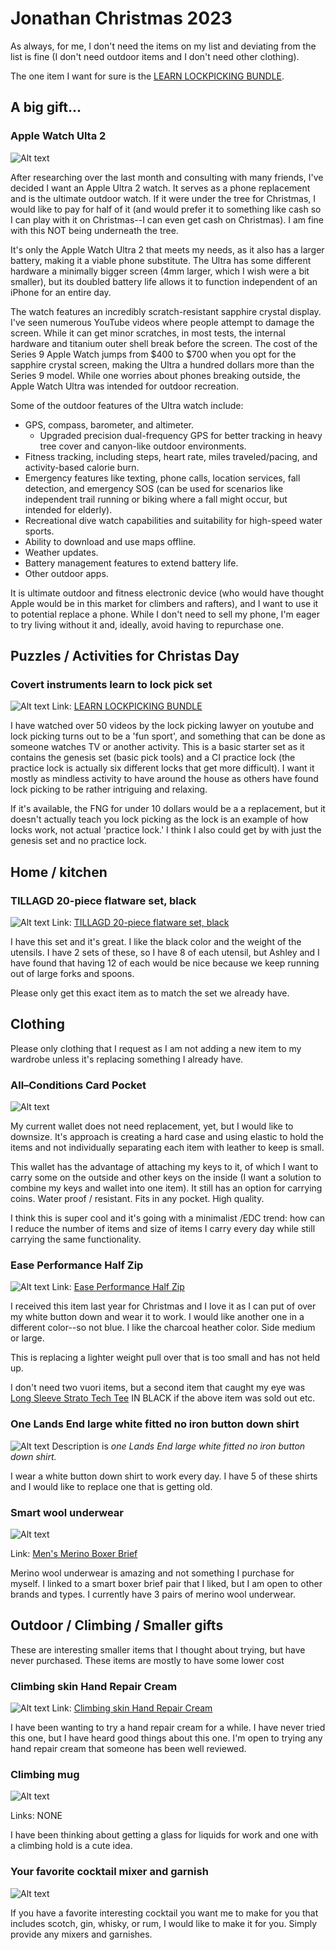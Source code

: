 # Jonathan Christmas 2023
As always, for me, I don't need the items on my list and deviating from the list is fine (I don't need outdoor items and I don't need other clothing).

The one item I want for sure is the [LEARN LOCKPICKING BUNDLE](https://covertinstruments.com/collections/training-gear/products/learn-lockpicking-bundle).

## A big gift...
### Apple Watch Ulta 2
![Alt text](image-6.png)

 After researching over the last month and consulting with many friends, I've decided I want 
 an Apple Ultra 2 watch. It serves as a phone replacement and is the ultimate outdoor watch. If it were under the tree for Christmas, I would like to pay for half of it (and would prefer it to something like cash so I can play with it on Christmas--I can even get cash on Christmas).  I am fine with this NOT being underneath the tree.

It's only the Apple Watch Ultra 2 that meets my needs, as it also has a larger battery, making it a viable phone substitute. The Ultra has some different hardware a minimally bigger screen (4mm larger, which I wish were a bit smaller), but its doubled battery life allows it to function independent of an iPhone for an entire day.

The watch features an incredibly scratch-resistant sapphire crystal display. I've seen numerous YouTube videos where people attempt to damage the screen. While it can get minor scratches, in most tests, the internal hardware and titanium outer shell break before the screen. The cost of the Series 9 Apple Watch jumps from $400 to $700 when you opt for the sapphire crystal screen, making the Ultra a hundred dollars more than the Series 9 model.  While one worries about phones breaking outside, the Apple Watch Ultra was intended for outdoor recreation.

Some of the outdoor features of the Ultra watch include:

- GPS, compass, barometer, and altimeter.
  - Upgraded precision dual-frequency GPS for better tracking in heavy tree cover and canyon-like outdoor environments.
- Fitness tracking, including steps, heart rate, miles traveled/pacing, and activity-based calorie burn.
- Emergency features like texting, phone calls, location services, fall detection, and emergency SOS (can be used for scenarios like independent trail running or biking where a fall might occur, but intended for elderly).
- Recreational dive watch capabilities and suitability for high-speed water sports.
- Ability to download and use maps offline.
- Weather updates.
- Battery management features to extend battery life.
- Other outdoor apps.

It is ultimate outdoor and fitness electronic device (who would have thought Apple would be in this market for climbers and rafters), and I want to use it to potential replace a phone. While I don't need to sell my phone, I'm eager to try living without it and, ideally, avoid having to repurchase one.


## Puzzles / Activities for Christas Day
### Covert instruments learn to lock pick set
![Alt text](image-3.png)
Link: [LEARN LOCKPICKING BUNDLE](https://covertinstruments.com/collections/training-gear/products/learn-lockpicking-bundle)

I have watched over 50 videos by the lock picking lawyer on youtube and lock picking turns out to be a 'fun sport', and something that can be done as someone watches TV or another activity.  This is a basic starter set as it contains the genesis set (basic pick tools) and a CI practice lock (the practice lock is actually six different locks that get more difficult). I want it mostly as mindless activity to have around the house as others have found lock picking to be rather intriguing and relaxing.

If it's available, the FNG for under 10 dollars would be a a replacement, but it doesn't actually teach you lock picking as the lock is an example of how locks work, not actual 'practice lock.'  I think I also could get by with just the genesis set and no practice lock.

## Home / kitchen
### TILLAGD 20-piece flatware set, black
![Alt text](image.png)
Link: [TILLAGD 20-piece flatware set, black](https://www.ikea.com/us/en/p/tillagd-20-piece-flatware-set-black-80424934/)

I have this set and it's great.  I like the black color and the weight of the utensils.  I have 2 sets of these, so I have 8 of each utensil, but Ashley and I have found that having 12 of each would be nice because we keep running out of large forks and spoons.

Please only get this exact item as to match the set we already have.

## Clothing
Please only clothing that I request as I am not adding a new item to my wardrobe unless it's replacing something I already have.

### All–Conditions Card Pocket
![Alt text](image-9.png)

My current wallet does not need replacement, yet, but I would like to downsize.  It's approach is creating a hard case and using elastic to hold the items and not individually separating each item with leather to keep is small. 

This wallet has the advantage of attaching my keys to it, of which I want to carry some on the outside and other keys on the inside (I want a solution to combine my keys and wallet into one item).  It still has an option for carrying coins. Water proof / resistant. Fits in any pocket. High quality.

I think this is super cool and it's going with a minimalist /EDC trend: how can I reduce the number of items and size of items I carry every day while still carrying the same functionality.

### Ease Performance Half Zip
![Alt text](image-1.png)
Link: [Ease Performance Half Zip](https://vuoriclothing.com/products/ease-performance-half-zip-charcoal-heather?queryId=7eea00876f1ce87010f420dc7e7eb2ba&objectId=22965094318138)

I received this item last year for Christmas and I love it as I can put of over my white button down and wear it to work.  I would like another one in a different color--so not blue.  I like the charcoal heather color. Side medium or large.

This is replacing a lighter weight pull over that is too small and has not held up.

I don't need two vuori items, but a second item that caught my eye was [Long Sleeve Strato Tech Tee](https://vuoriclothing.com/products/long-sleeve-strato-tech-tee-black?queryId=e3036de7d37954b405313374720c8127) IN BLACK if the above item was sold out etc.

### One Lands End large white fitted no iron button down shirt
![Alt text](image-2.png)
Description is *one Lands End large white fitted no iron button down shirt.*

I wear a white button down shirt to work every day.  I have 5 of these shirts and I would like to replace one that is getting old.


### Smart wool underwear
![Alt text](image-7.png)

Link: [Men's Merino Boxer Brief](hhttps://www.smartwool.com/shop/mens-underwear/mens-merino-boxer-brief-sw016997?variationId=001)

Merino wool underwear is amazing and not something I purchase for myself.  I linked to a smart boxer brief pair that I liked, but I am open to other brands and types.  I currently have 3 pairs of merino wool underwear.


## Outdoor / Climbing / Smaller gifts
These are interesting smaller items that I thought about trying, but have never purchased.  These items are mostly to have some lower cost 


### Climbing skin Hand Repair Cream 
![Alt text](image-4.png)
Link: [Climbing skin Hand Repair Cream](https://www.amazon.com/Climbskin-Hand-Cream-Protect-Regenerate/dp/B00HNA2YW2/ref=sr_1_51_sspa?hvadid=616989150413&hvdev=c&hvlocphy=9033316&hvnetw=g&hvqmt=e&hvrand=3056636224605724516&hvtargid=kwd-17671073650&hydadcr=15280_13597137&keywords=gifts+for+rock+climbers&qid=1700958322&sr=8-51-spons&sp_csd=d2lkZ2V0TmFtZT1zcF9idGY&psc=1)

I have been wanting to try a hand repair cream for a while.  I have never tried this one, but I have heard good things about this one.  I'm open to trying any hand repair cream that someone has been well reviewed.

### Climbing mug 
![Alt text](image-5.png)

Links: NONE

I have been thinking about getting a glass for liquids for work and one with a climbing hold is a cute idea.

### Your favorite cocktail mixer and garnish
![Alt text](image-8.png)

If you have a favorite interesting cocktail you want me to make for you that includes scotch, gin, whisky, or rum, I would like to make it for you.  Simply provide any mixers and garnishes.





